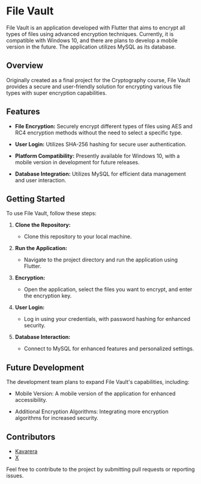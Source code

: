 # File Vault

File Vault is an application developed with Flutter that aims to encrypt all types of files using advanced encryption techniques. Currently, it is compatible with Windows 10, and there are plans to develop a mobile version in the future. The application utilizes MySQL as its database.

## Overview

Originally created as a final project for the Cryptography course, File Vault provides a secure and user-friendly solution for encrypting various file types with super encryption capabilities.

## Features

- **File Encryption:** Securely encrypt different types of files using AES and RC4 encryption methods without the need to select a specific type.
  
- **User Login:** Utilizes SHA-256 hashing for secure user authentication.

- **Platform Compatibility:** Presently available for Windows 10, with a mobile version in development for future releases.

- **Database Integration:** Utilizes MySQL for efficient data management and user interaction.


## Getting Started

To use File Vault, follow these steps:

1. **Clone the Repository:**
   - Clone this repository to your local machine.

2. **Run the Application:**
   - Navigate to the project directory and run the application using Flutter.

3. **Encryption:**
   - Open the application, select the files you want to encrypt, and enter the encryption key.

4. **User Login:**
   - Log in using your credentials, with password hashing for enhanced security.

5. **Database Interaction:**
   - Connect to MySQL for enhanced features and personalized settings.


## Future Development

The development team plans to expand File Vault's capabilities, including:

- Mobile Version: A mobile version of the application for enhanced accessibility.
  
- Additional Encryption Algorithms: Integrating more encryption algorithms for increased security.

## Contributors

-  [Kavarera](https://www.instagram.com/r_kavarera)
-  [X](https://www.instagram.com/indeed.justanx)

Feel free to contribute to the project by submitting pull requests or reporting issues.
